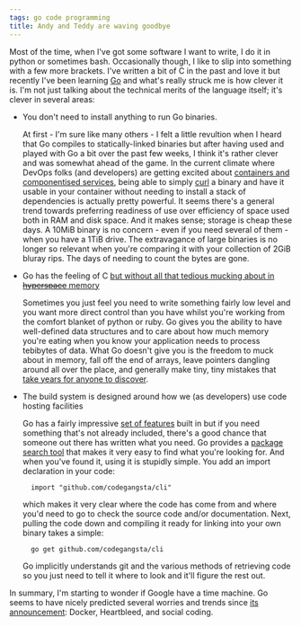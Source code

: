 ```yaml
---
tags: go code programming
title: Andy and Teddy are waving goodbye
---
```


Most of the time, when I've got some software I want to write, I do it in python or sometimes bash. Occasionally though, I like to slip into something with a few more brackets. I've written a bit of C in the past and love it but recently I've been learning [Go](http://golang.org/) and what's really struck me is how clever it is. I'm not just talking about the technical merits of the language itself; it's clever in several areas:

* You don't need to install anything to run Go binaries.

    At first - I'm sure like many others - I felt a little revultion when I heard that Go compiles to statically-linked binaries but after having used and played with Go a bit over the past few weeks, I think it's rather clever and was somewhat ahead of the game. In the current climate where DevOps folks (and developers) are getting excited about [containers and componentised services](https://engledow.me/blog/65/), being able to simply [curl](http://curl.haxx.se/) a binary and have it usable in your container without needing to install a stack of dependencies is actually pretty powerful. It seems there's a general trend towards preferring readiness of use over efficiency of space used both in RAM and disk space. And it makes sense; storage is cheap these days. A 10MiB binary is no concern - even if you need several of them - when you have a 1TiB drive. The extravagance of large binaries is no longer so relevant when you're comparing it with your collection of 2GiB bluray rips. The days of needing to count the bytes are gone.

* Go has the feeling of C [but without all that tedious mucking about in <del>hyperspace</del> memory](http://hitchhikers.wikia.com/wiki/Infinite_Improbability_Drive)

    Sometimes you just feel you need to write something fairly low level and you want more direct control than you have whilst you're working from the comfort blanket of python or ruby. Go gives you the ability to have well-defined data structures and to care about how much memory you're eating when you know your application needs to process tebibytes of data. What Go doesn't give you is the freedom to muck about in memory, fall off the end of arrays, leave pointers dangling around all over the place, and generally make tiny, tiny mistakes that [take years for anyone to discover](https://en.wikipedia.org/wiki/Heartbleed).

* The build system is designed around how we (as developers) use code hosting facilities

    Go has a fairly impressive [set of features](http://golang.org/pkg) built in but if you need something that's not already included, there's a good chance that someone out there has written what you need. Go provides a [package search tool](http://go-search.org/) that makes it very easy to find what you're looking for. And when you've found it, using it is stupidly simple. You add an import declaration in your code:

        import "github.com/codegangsta/cli"

    which makes it very clear where the code has come from and where you'd need to go to check the source code and/or documentation. Next, pulling the code down and compiling it ready for linking into your own binary takes a simple:

        go get github.com/codegangsta/cli

    Go implicitly understands git and the various methods of retrieving code so you just need to tell it where to look and it'll figure the rest out.

In summary, I'm starting to wonder if Google have a time machine. Go seems to have nicely predicted several worries and trends since [its announcement](http://techcrunch.com/2009/11/10/google-go-language/): Docker, Heartbleed, and social coding.